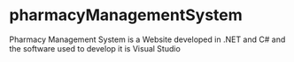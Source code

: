# pharmacyManagementSystem
 Pharmacy Management System is a Website developed in .NET and C# and  the software used to develop it is Visual Studio
